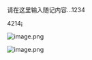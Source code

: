 <!-- title: 新随记 -->

请在这里输入随记内容...1234

4214¡

![image.png](1739083384079-ldwefl817f.png)

![image.png](1739083925268-1ptljqutoyf.png)
